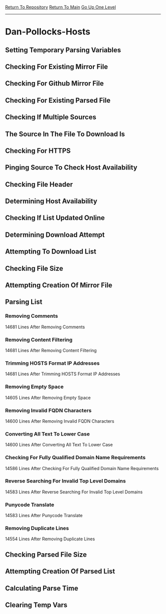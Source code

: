 [Return To Repository](https://github.com/deathbybandaid/piholeparser/)
[Return To Main](https://github.com/deathbybandaid/piholeparser/blob/master/RecentRunLogs/Mainlog.md)
[Go Up One Level](https://github.com/deathbybandaid/piholeparser/blob/master/RecentRunLogs/TopLevelScripts/30-Processing-External-Blacklists.md)
____________________________________
# Dan-Pollocks-Hosts
## Setting Temporary Parsing Variables
## Checking For Existing Mirror File
## Checking For Github Mirror File
## Checking For Existing Parsed File
## Checking If Multiple Sources
## The Source In The File To Download Is
## Checking For HTTPS
## Pinging Source To Check Host Availability
## Checking File Header
## Determining Host Availability
## Checking If List Updated Online
## Determining Download Attempt
## Attempting To Download List
## Checking File Size
## Attempting Creation Of Mirror File
## Parsing List
### Removing Comments
14681 Lines After Removing Comments
### Removing Content Filtering
14681 Lines After Removing Content Filtering
### Trimming HOSTS Format IP Addresses
14681 Lines After Trimming HOSTS Format IP Addresses
### Removing Empty Space
14605 Lines After Removing Empty Space
### Removing Invalid FQDN Characters
14600 Lines After Removing Invalid FQDN Characters
### Converting All Text To Lower Case
14600 Lines After Converting All Text To Lower Case
### Checking For Fully Qualified Domain Name Requirements
14586 Lines After Checking For Fully Qualified Domain Name Requirements
### Reverse Searching For Invalid Top Level Domains
14583 Lines After Reverse Searching For Invalid Top Level Domains
### Punycode Translate
14583 Lines After Punycode Translate
### Removing Duplicate Lines
14554 Lines After Removing Duplicate Lines
## Checking Parsed File Size
## Attempting Creation Of Parsed List
## Calculating Parse Time
## Clearing Temp Vars
